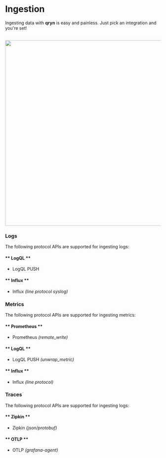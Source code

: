 # Ingestion

Ingesting data with **qryn** is easy and painless. Just pick an integration and you're set!

<br />

<img src="https://user-images.githubusercontent.com/1423657/184487816-fcc86e34-0395-4927-8ceb-33c2ad3e63d4.gif" width=600 />



### Logs
The following protocol APIs are supported for ingesting logs:
<!-- tabs:start -->
#### ** LogQL **
* LogQL PUSH
#### ** Influx **
* Influx _(line protocol syslog)_
<!-- tabs:end -->


### Metrics
The following protocol APIs are supported for ingesting metrics:
<!-- tabs:start -->
#### ** Prometheus **
* Prometheus _(remote_write)_
#### ** LogQL **
* LogQL PUSH _(unwrap_metric)_
#### ** Influx **
* Influx _(line protocol)_
<!-- tabs:end -->

### Traces
The following protocol APIs are supported for ingesting logs:
<!-- tabs:start -->
#### ** Zipkin **
* Zipkin _(json/protobuf)_
#### ** OTLP **
* OTLP _(grafana-agent)_
<!-- tabs:end -->
